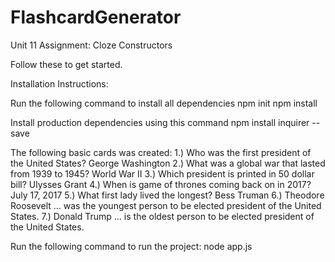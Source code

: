 # FlashcardGenerator
Unit 11 Assignment: Cloze Constructors


Follow these to get started.

Installation Instructions:

Run the following command to install all dependencies
    npm init
    npm install

Install production dependencies using this command
npm install inquirer --save

The following basic cards was created: 
    1.) Who was the first president of the United States?           George Washington
    2.) What was a global war that lasted from 1939 to 1945?        World War II
    3.) Which president is printed in 50 dollar bill?               Ulysses Grant
    4.) When is game of thrones coming back on in 2017?             July 17, 2017
    5.) What first lady lived the longest?                          Bess Truman
    6.) Theodore Roosevelt ... was the youngest person to be elected president of the United States.
    7.) Donald Trump ... is the oldest person to be elected president of the United States.

Run the following command to run the project:
    node app.js